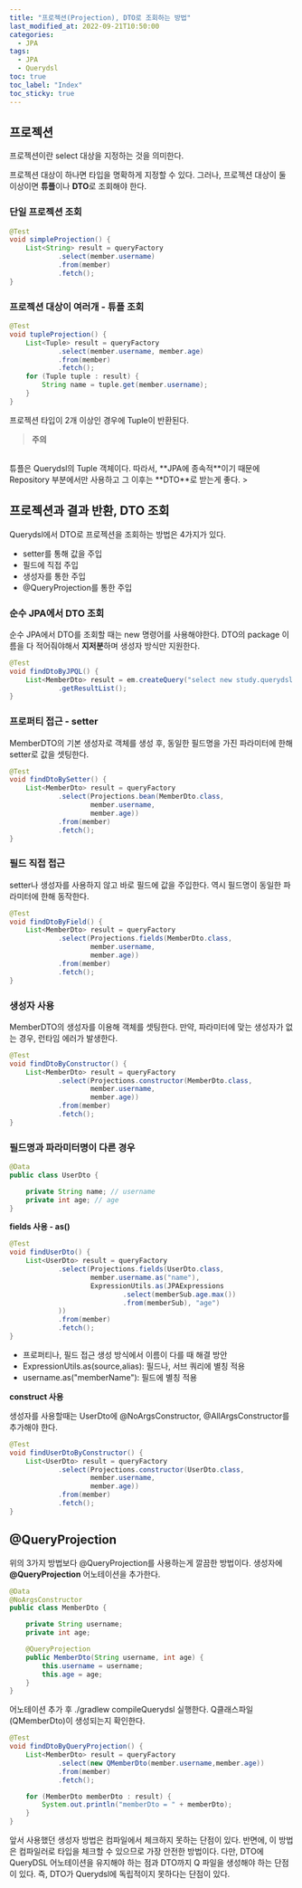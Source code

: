 ```yaml
---
title: "프로젝션(Projection), DTO로 조회하는 방법"
last_modified_at: 2022-09-21T10:50:00
categories:
  - JPA
tags:
  - JPA
  - Querydsl
toc: true
toc_label: "Index"
toc_sticky: true
---
```


## 프로젝션

프로젝션이란 select 대상을 지정하는 것을 의미한다.

프로젝션 대상이 하나면 타입을 명확하게 지정할 수 있다. 그러나, 프로젝션 대상이 둘 이상이면 **튜플**이나 **DTO**로 조회해야 한다.

### 단일 프로젝션 조회

```java
@Test
void simpleProjection() {
    List<String> result = queryFactory
            .select(member.username)
            .from(member)
            .fetch();
}
```

### 프로젝션 대상이 여러개 - 튜플 조회

```java
@Test
void tupleProjection() {
    List<Tuple> result = queryFactory
            .select(member.username, member.age)
            .from(member)
            .fetch();
    for (Tuple tuple : result) {
        String name = tuple.get(member.username);
    }
}
```

프로젝션 타입이 2개 이상인 경우에 Tuple이 반환된다.

> **주의**
<br>
튜플은 Querydsl의 Tuple 객체이다. 따라서, **JPA에 종속적**이기 때문에 Repository 부분에서만 사용하고 그 이후는 **DTO**로 받는게 좋다.
> 

## 프로젝션과 결과 반환, DTO 조회

Querydsl에서 DTO로 프로젝션을 조회하는 방법은 4가지가 있다.

- setter를 통해 값을 주입
- 필드에 직접 주입
- 생성자를 통한 주입
- @QueryProjection를 통한 주입

### 순수 JPA에서 DTO 조회

순수 JPA에서 DTO를 조회할 때는 new 명령어를 사용해야한다. DTO의 package 이름을 다 적어줘야해서 **지저분**하며 생성자 방식만 지원한다.

```java
@Test
void findDtoByJPQL() {
    List<MemberDto> result = em.createQuery("select new study.querydsl.dto.MemberDto(m.username, m.age) from Member m",  MemberDto.class)
            .getResultList();
}
```

### 프로퍼티 접근 - setter

MemberDTO의 기본 생성자로 객체를 생성 후, 동일한 필드명을 가진 파라미터에 한해 setter로 값을 셋팅한다.

```java
@Test
void findDtoBySetter() {
    List<MemberDto> result = queryFactory
            .select(Projections.bean(MemberDto.class,
                    member.username,
                    member.age))
            .from(member)
            .fetch();
}
```

### 필드 직접 접근

setter나 생성자를 사용하지 않고 바로 필드에 값을 주입한다. 역시 필드명이 동일한 파라미터에 한해 동작한다.

```java
@Test
void findDtoByField() {
    List<MemberDto> result = queryFactory
            .select(Projections.fields(MemberDto.class,
                    member.username,
                    member.age))
            .from(member)
            .fetch();
}
```

### 생성자 사용

MemberDTO의 생성자를 이용해 객체를 셋팅한다. 만약, 파라미터에 맞는 생성자가 없는 경우, 런타임 에러가 발생한다.

```java
@Test
void findDtoByConstructor() {
    List<MemberDto> result = queryFactory
            .select(Projections.constructor(MemberDto.class,
                    member.username,
                    member.age))
            .from(member)
            .fetch();
}
```

### 필드명과 파라미터명이 다른 경우

```java
@Data
public class UserDto {

    private String name; // username
    private int age; // age
}
```

**fields 사용 - as()**

```java
@Test
void findUserDto() {
    List<UserDto> result = queryFactory
            .select(Projections.fields(UserDto.class,
                    member.username.as("name"),
                    ExpressionUtils.as(JPAExpressions
                            .select(memberSub.age.max())
                            .from(memberSub), "age")
            ))
            .from(member)
            .fetch();
}
```

- 프로퍼티나, 필드 접근 생성 방식에서 이름이 다를 때 해결 방안
- ExpressionUtils.as(source,alias): 필드나, 서브 쿼리에 별칭 적용
- username.as("memberName"): 필드에 별칭 적용

**construct 사용**

생성자를 사용할때는 UserDto에 @NoArgsConstructor, @AllArgsConstructor를 추가해야 한다.

```java
@Test
void findUserDtoByConstructor() {
    List<UserDto> result = queryFactory
            .select(Projections.constructor(UserDto.class,
                    member.username,
                    member.age))
            .from(member)
            .fetch();
}
```

## @QueryProjection

위의 3가지 방법보다 @QueryProjection를 사용하는게 깔끔한 방법이다. 생성자에 **@QueryProjection** 어노테이션을 추가한다. 

```java
@Data
@NoArgsConstructor
public class MemberDto {

    private String username;
    private int age;

    @QueryProjection
    public MemberDto(String username, int age) {
        this.username = username;
        this.age = age;
    }
}

```

어노테이션 추가 후 ./gradlew compileQuerydsl 실행한다. Q클래스파일(QMemberDto)이 생성되는지 확인한다.

```java
@Test
void findDtoByQueryProjection() {
    List<MemberDto> result = queryFactory
            .select(new QMemberDto(member.username,member.age))
            .from(member)
            .fetch();

    for (MemberDto memberDto : result) {
        System.out.println("memberDto = " + memberDto);
    }
}
```

앞서 사용했던 생성자 방법은 컴파일에서 체크하지 못하는 단점이 있다. 반면에, 이 방법은 컴파일러로 타입을 체크할 수 있으므로 가장 안전한 방법이다. 다만, DTO에 QueryDSL 어노테이션을 유지해야 하는 점과 DTO까지 Q 파일을 생성해야 하는 단점이 있다. 즉, DTO가 Querydsl에 독립적이지 못하다는 단점이 있다.